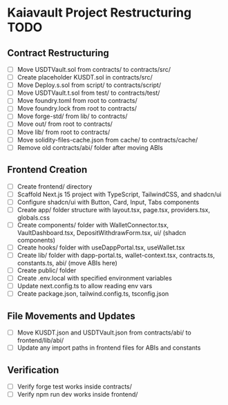 # Kaiavault Project Restructuring TODO

## Contract Restructuring
- [ ] Move USDTVault.sol from contracts/ to contracts/src/
- [ ] Create placeholder KUSDT.sol in contracts/src/
- [ ] Move Deploy.s.sol from script/ to contracts/script/
- [ ] Move USDTVault.t.sol from test/ to contracts/test/
- [ ] Move foundry.toml from root to contracts/
- [ ] Move foundry.lock from root to contracts/
- [ ] Move forge-std/ from lib/ to contracts/
- [ ] Move out/ from root to contracts/
- [ ] Move lib/ from root to contracts/
- [ ] Move solidity-files-cache.json from cache/ to contracts/cache/
- [ ] Remove old contracts/abi/ folder after moving ABIs

## Frontend Creation
- [ ] Create frontend/ directory
- [ ] Scaffold Next.js 15 project with TypeScript, TailwindCSS, and shadcn/ui
- [ ] Configure shadcn/ui with Button, Card, Input, Tabs components
- [ ] Create app/ folder structure with layout.tsx, page.tsx, providers.tsx, globals.css
- [ ] Create components/ folder with WalletConnector.tsx, VaultDashboard.tsx, DepositWithdrawForm.tsx, ui/ (shadcn components)
- [ ] Create hooks/ folder with useDappPortal.tsx, useWallet.tsx
- [ ] Create lib/ folder with dapp-portal.ts, wallet-context.tsx, contracts.ts, constants.ts, abi/ (move ABIs here)
- [ ] Create public/ folder
- [ ] Create .env.local with specified environment variables
- [ ] Update next.config.ts to allow reading env vars
- [ ] Create package.json, tailwind.config.ts, tsconfig.json

## File Movements and Updates
- [ ] Move KUSDT.json and USDTVault.json from contracts/abi/ to frontend/lib/abi/
- [ ] Update any import paths in frontend files for ABIs and constants

## Verification
- [ ] Verify forge test works inside contracts/
- [ ] Verify npm run dev works inside frontend/
